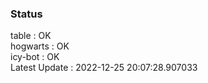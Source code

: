 ### Status


table : OK  
hogwarts : OK  
icy-bot : OK  
Latest Update : 2022-12-25 20:07:28.907033

